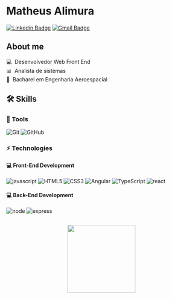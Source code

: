 # Matheus Alimura

[![Linkedin Badge](https://img.shields.io/badge/LinkedIn-MatheusAlimura-blue?style=for-the-badge&logo=Linkedin&logoColor=white&link=https://www.linkedin.com/in/matheusalimura/)](https://www.linkedin.com/in/matheusalimura/) 
[![Gmail Badge](https://img.shields.io/badge/-matheuskiyoshi@gmail.com-c14438?style=for-the-badge&logo=Gmail&logoColor=white&link=mailto:matheuskiyoshi@gmail.com)](mailto:matheuskiyoshi@gmail.com)

## About me

💻 &nbsp;Desenvolvedor Web Front End  
📊 &nbsp;Analista de sistemas  
🚀 &nbsp;Bacharel em Engenharia Aeroespacial 

## 🛠️ Skills

### 🔧 Tools

![Git](https://img.shields.io/badge/-Git-black?style=flat-square&logo=git)
![GitHub](https://img.shields.io/badge/-GitHub-181717?style=flat-square&logo=github)

### ⚡ Technologies

#### 💻 Front-End Development

![javascript](https://img.shields.io/badge/JavaScript-F7DF1E?style=flat-square&logo=javascript&logoColor=black)
![HTML5](https://img.shields.io/badge/-HTML5-E34F26?style=flat-square&logo=html5&logoColor=white)
![CSS3](https://img.shields.io/badge/-CSS3-1572B6?style=flat-square&logo=css3)
![Angular](https://img.shields.io/badge/-Angular-DD0031?style=flat-square&logo=angular)
![TypeScript](https://img.shields.io/badge/-TypeScript-007ACC?style=flat-square&logo=typescript&logoColor=white)
![react](https://img.shields.io/badge/React-20232A?style=flat-square&logo=react&logoColor=61DAFB)


#### 💻 Back-End Development

![node](https://img.shields.io/badge/Node.js-43853D?style=flat-square&logo=node.js&logoColor=white)
![express](https://img.shields.io/badge/Express.js-404D59?style=flat-square)

##
 <div align="center">
    <img height="180em" src="https://github-readme-stats.vercel.app/api?username=matheuskiyoshi&show_icons=true&theme=dark&include_all_commits=true&count_private=true"/>
</div>